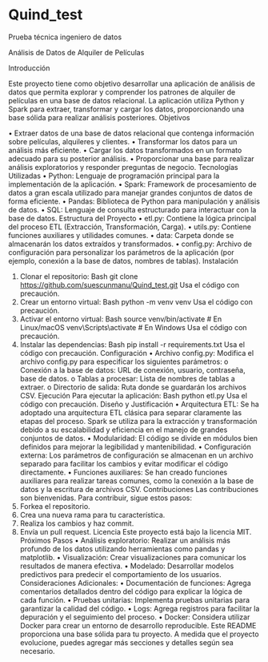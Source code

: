# Quind_test
Prueba técnica ingeniero de datos

Análisis de Datos de Alquiler de Películas

Introducción

Este proyecto tiene como objetivo desarrollar una aplicación de análisis de datos que permita explorar y comprender los patrones de alquiler de películas en una base de datos relacional. La aplicación utiliza Python y Spark para extraer, transformar y cargar los datos, proporcionando una base sólida para realizar análisis posteriores.
Objetivos

•	Extraer datos de una base de datos relacional que contenga información sobre películas, alquileres y clientes.
•	Transformar los datos para un análisis más eficiente.
•	Cargar los datos transformados en un formato adecuado para su posterior análisis.
•	Proporcionar una base para realizar análisis exploratorios y responder preguntas de negocio.
Tecnologías Utilizadas
•	Python: Lenguaje de programación principal para la implementación de la aplicación.
•	Spark: Framework de procesamiento de datos a gran escala utilizado para manejar grandes conjuntos de datos de forma eficiente.
•	Pandas: Biblioteca de Python para manipulación y análisis de datos.
•	SQL: Lenguaje de consulta estructurado para interactuar con la base de datos.
Estructura del Proyecto
•	etl.py: Contiene la lógica principal del proceso ETL (Extracción, Transformación, Carga).
•	utils.py: Contiene funciones auxiliares y utilidades comunes.
•	data: Carpeta donde se almacenarán los datos extraídos y transformados.
•	config.py: Archivo de configuración para personalizar los parámetros de la aplicación (por ejemplo, conexión a la base de datos, nombres de tablas).
Instalación
1.	Clonar el repositorio: 
Bash
git clone https://github.com/suescunmanu/Quind_test.git
Usa el código con precaución.
2.	Crear un entorno virtual: 
Bash
python -m venv venv
Usa el código con precaución.
3.	Activar el entorno virtual: 
Bash
source venv/bin/activate  # En Linux/macOS
venv\Scripts\activate  # En Windows
Usa el código con precaución.
4.	Instalar las dependencias: 
Bash
pip install -r requirements.txt
Usa el código con precaución.
Configuración
•	Archivo config.py: Modifica el archivo config.py para especificar los siguientes parámetros: 
o	Conexión a la base de datos: URL de conexión, usuario, contraseña, base de datos.
o	Tablas a procesar: Lista de nombres de tablas a extraer.
o	Directorio de salida: Ruta donde se guardarán los archivos CSV.
Ejecución
Para ejecutar la aplicación:
Bash
python etl.py
Usa el código con precaución.
Diseño y Justificación
•	Arquitectura ETL: Se ha adoptado una arquitectura ETL clásica para separar claramente las etapas del proceso. Spark se utiliza para la extracción y transformación debido a su escalabilidad y eficiencia en el manejo de grandes conjuntos de datos.
•	Modularidad: El código se divide en módulos bien definidos para mejorar la legibilidad y mantenibilidad.
•	Configuración externa: Los parámetros de configuración se almacenan en un archivo separado para facilitar los cambios y evitar modificar el código directamente.
•	Funciones auxiliares: Se han creado funciones auxiliares para realizar tareas comunes, como la conexión a la base de datos y la escritura de archivos CSV.
Contribuciones
Las contribuciones son bienvenidas. Para contribuir, sigue estos pasos:
1.	Forkea el repositorio.
2.	Crea una nueva rama para tu característica.
3.	Realiza los cambios y haz commit.
4.	Envía un pull request.
Licencia
Este proyecto está bajo la licencia MIT.
Próximos Pasos
•	Análisis exploratorio: Realizar un análisis más profundo de los datos utilizando herramientas como pandas y matplotlib.
•	Visualización: Crear visualizaciones para comunicar los resultados de manera efectiva.
•	Modelado: Desarrollar modelos predictivos para predecir el comportamiento de los usuarios.
Consideraciones Adicionales:
•	Documentación de funciones: Agrega comentarios detallados dentro del código para explicar la lógica de cada función.
•	Pruebas unitarias: Implementa pruebas unitarias para garantizar la calidad del código.
•	Logs: Agrega registros para facilitar la depuración y el seguimiento del proceso.
•	Docker: Considera utilizar Docker para crear un entorno de desarrollo reproducible.
Este README proporciona una base sólida para tu proyecto. A medida que el proyecto evolucione, puedes agregar más secciones y detalles según sea necesario.


